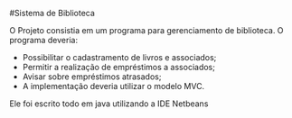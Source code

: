 #Sistema de Biblioteca

O Projeto consistia em um programa para gerenciamento de biblioteca. O programa deveria:
 - Possibilitar o cadastramento de livros e associados;
 - Permitir a realização de empréstimos a associados;
 - Avisar sobre empréstimos atrasados;
 - A implementação deveria utilizar o modelo MVC.
 
 Ele foi escrito todo em java utilizando a IDE Netbeans
